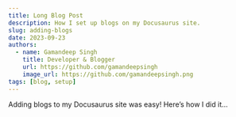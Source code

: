 ```yaml
---
title: Long Blog Post
description: How I set up blogs on my Docusaurus site.
slug: adding-blogs
date: 2023-09-23
authors:
  - name: Gamandeep Singh
    title: Developer & Blogger
    url: https://github.com/gamandeepsingh
    image_url: https://github.com/gamandeepsingh.png
tags: [blog, setup]
---
```


Adding blogs to my Docusaurus site was easy! Here’s how I did it...
